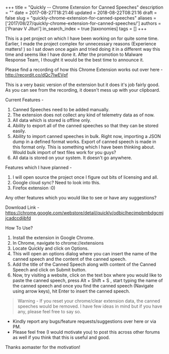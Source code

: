 +++
title = "Quickly -- Chrome Extension for Canned Speeches"
description = ""
date = 2017-08-27T18:21:46
updated = 2018-08-22T08:21:16
draft = false
slug = "quickly-chrome-extension-for-canned-speeches"
aliases = ['2017/08/27/quickly-chrome-extension-for-canned-speeches/']
authors = ['Pranav V Jituri']
in_search_index = true
[taxonomies]
tags = []
+++


This is a pet project on which I have been working on for quite some time.
Earlier, I made the project complex for unnecessary reasons (Experience matters!
) so I sat down once again and tried doing it in a different way this time and
seems like I have done it. After the promotion to Malware Response Team, I
thought it would be the best time to announce it.

Please find a recording of how this Chrome Extension works out over here - 
http://recordit.co/dQc7IwEVpf

This is a very basic version of the extension but it does it's job fairly good.
As you can see from the recording, it doesn't mess up with your clipboard.

Current Features -

 1. Canned Speeches need to be added manually.
 2. The extension does not collect any kind of telemetry data as of now.
 3. All data which is stored is offline only.
 4. Ability to export all of the canned speeches so that they can be stored
    easily.
 5. Ability to import canned speeches in bulk. Right now, importing a JSON dump
    in a defined format works. Export of canned speech is made in this format
    only. This is something which I have been thinking about. Would bulk import
    of text files work for you guys?
 6. All data is stored on your system. It doesn't go anywhere.

Features which I have planned -

 1. I will open source the project once I figure out bits of licensing and all.
 2. Google cloud sync? Need to look into this.
 3. Firefox extension :0)

Any other features which you would like to see or have any suggestions?

Download Link - 
https://chrome.google.com/webstore/detail/quickly/odbiclhecjmpbmbdgcmjjcadccdjibfd

How To Use?

 1. Install the extension in Google Chrome.
 2. In Chrome, navigate to chrome://extensions
 3. Locate Quickly and click on Options.
 4. This will open an options dialog where you can insert the name of the canned
    speech and the content of the canned speech.
 5. Add the title of the Canned Speech along with content of the Canned Speech
    and click on Submit button.
 6. Now, try visiting a website, click on the text box where you would like to
    paste the canned speech, press Alt + Shift + S , start typing the name of
    the canned speech and once you find the canned speech (Navigate using arrow
    keys), hit Enter to insert the canned speech.

> Warning - If you reset your chrome/clear extension data, the canned speeches
would be removed. I have few ideas in mind but if you have any, please feel free
to say so.


 * Kindly report any bugs/feature requests/suggestions over here or via PM.
 * Please feel free (I would motivate you) to post this across other forums as
   well if you think that this is useful and good.

Thanks aomaster for the motivation!